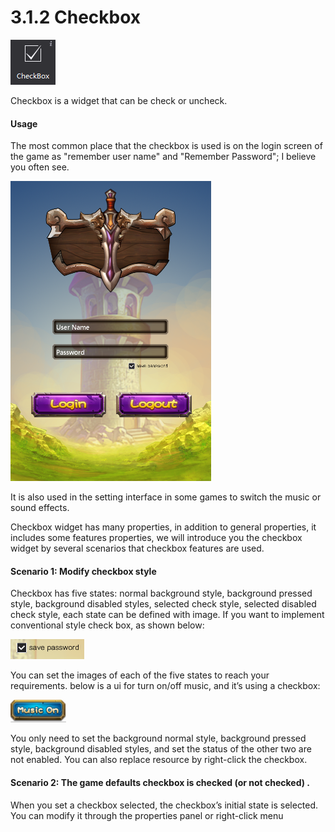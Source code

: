# 3.1.2 Checkbox

 
 ![image](res/image065.png)

Checkbox is a widget that can be check or uncheck.
 
#### Usage
The most common place that the checkbox is used is on the login screen of the game as "remember user name" and "Remember Password"; I believe you often see.
 
 ![image](res/image066.png)

It is also used in the setting interface in some games to switch the music or sound effects.
 
Checkbox widget has many properties, in addition to general properties, it includes some features properties, we will introduce you the checkbox widget by several scenarios that checkbox features are used.
 
#### Scenario 1: Modify checkbox style
Checkbox has five states: normal background style, background pressed style, background disabled styles, selected check style, selected disabled check style, each state can be defined with image.
If you want to implement conventional style check box, as shown below:
  
 ![image](res/image067.png)
 
You can set the images of each of the five states to reach your requirements.
below is a ui for turn on/off music, and it’s using a checkbox:
  
 ![image](res/image068.png)
 
You only need to set the background normal style, background pressed style, background disabled styles, and set the status of the other two are not enabled.
You can also replace resource by right-click the checkbox.
 
#### Scenario 2: The game defaults checkbox is checked (or not checked) .
When you set a checkbox selected, the checkbox’s initial state is selected. You can modify it through the properties panel or right-click menu
